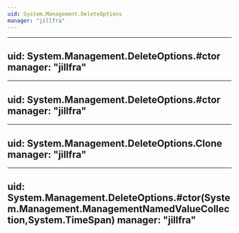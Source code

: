 ```yaml
---
uid: System.Management.DeleteOptions
manager: "jillfra"
---
```


---
uid: System.Management.DeleteOptions.#ctor
manager: "jillfra"
---

---
uid: System.Management.DeleteOptions.#ctor
manager: "jillfra"
---

---
uid: System.Management.DeleteOptions.Clone
manager: "jillfra"
---

---
uid: System.Management.DeleteOptions.#ctor(System.Management.ManagementNamedValueCollection,System.TimeSpan)
manager: "jillfra"
---
